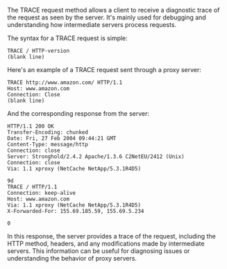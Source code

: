 The TRACE request method allows a client to receive a diagnostic trace of the request as seen by the server. It's mainly used for debugging and understanding how intermediate servers process requests.

The syntax for a TRACE request is simple:

```
TRACE / HTTP-version
(blank line)
```

Here's an example of a TRACE request sent through a proxy server:

```
TRACE http://www.amazon.com/ HTTP/1.1
Host: www.amazon.com
Connection: Close
(blank line)
```

And the corresponding response from the server:

```
HTTP/1.1 200 OK
Transfer-Encoding: chunked
Date: Fri, 27 Feb 2004 09:44:21 GMT
Content-Type: message/http
Connection: close
Server: Stronghold/2.4.2 Apache/1.3.6 C2NetEU/2412 (Unix)
Connection: close
Via: 1.1 xproxy (NetCache NetApp/5.3.1R4D5)
   
9d
TRACE / HTTP/1.1
Connection: keep-alive
Host: www.amazon.com
Via: 1.1 xproxy (NetCache NetApp/5.3.1R4D5)
X-Forwarded-For: 155.69.185.59, 155.69.5.234
   
0
```

In this response, the server provides a trace of the request, including the HTTP method, headers, and any modifications made by intermediate servers. This information can be useful for diagnosing issues or understanding the behavior of proxy servers.